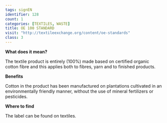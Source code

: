 ```yaml
---
tags: signEN
identifier: 128
count: 1
categories: [TEXTILES, WASTE]
title: OE 100 STANDARD
visit: "http://textileexchange.org/content/oe-standards"
class: 3
---
```

**What does it mean?**

The textile product is entirely (100%) made based on certified organic cotton fibre and this applies both to fibres, yarn and to finished products.

**Benefits**

Cotton in the product has been manufactured on plantations cultivated in an environmentally friendly manner, without the use of mineral fertilizers or pesticides.

**Where to find**

The label can be found on textiles.